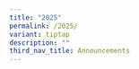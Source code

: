 ```yaml
---
title: "2025"
permalink: /2025/
variant: tiptap
description: ""
third_nav_title: Announcements
---
```

<p></p>